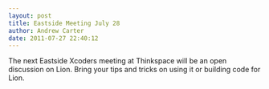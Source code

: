 ```yaml
--- 
layout: post
title: Eastside Meeting July 28
author: Andrew Carter
date: 2011-07-27 22:40:12
---
```


The next Eastside Xcoders meeting at Thinkspace will be an open discussion on Lion. Bring your tips and tricks on using it or building code for Lion.

